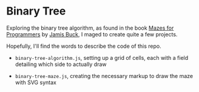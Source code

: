 # Binary Tree

Exploring the binary tree algorithm, as found in the book [Mazes for Programmers]() by [Jamis Buck](), I maged to create quite a few projects.

Hopefully, I'll find the words to describe the code of this repo.

- `binary-tree-algorithm.js`, setting up a grid of cells, each with a field detailing which side to actually draw

- `binary-tree-maze.js`, creating the necessary markup to draw the maze with SVG syntax
